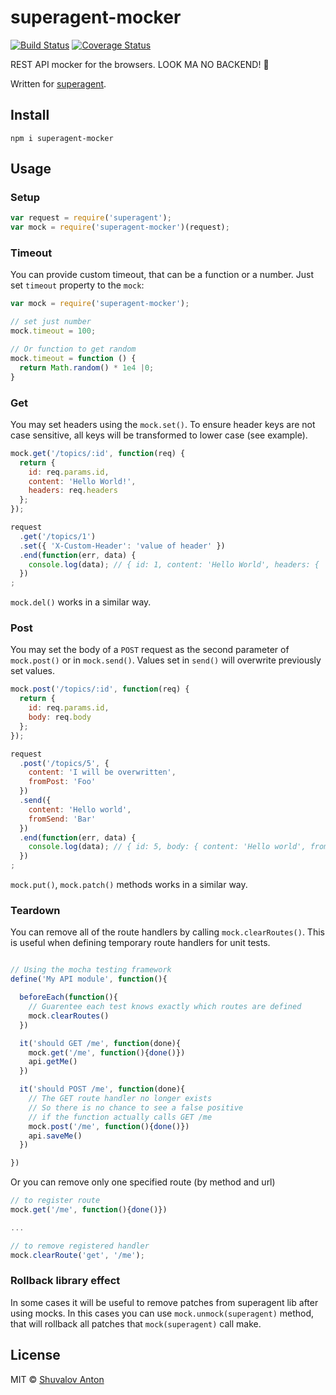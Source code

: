 # superagent-mocker

[![Build Status](https://travis-ci.org/A/superagent-mocker.svg?branch=master)](https://travis-ci.org/A/superagent-mocker)
[![Coverage Status](https://coveralls.io/repos/github/A/superagent-mocker/badge.svg?branch=master)](https://coveralls.io/github/A/superagent-mocker?branch=master)

REST API mocker for the browsers. LOOK MA NO BACKEND! 👐

Written for [superagent](https://github.com/visionmedia/superagent).

## Install

```shell
npm i superagent-mocker
```

## Usage

### Setup

```js
var request = require('superagent');
var mock = require('superagent-mocker')(request);
```

### Timeout

You can provide custom timeout, that can be a function or a number. Just set
`timeout` property to the `mock`:

```js
var mock = require('superagent-mocker');

// set just number
mock.timeout = 100;

// Or function to get random
mock.timeout = function () {
  return Math.random() * 1e4 |0;
}
```

### Get

You may set headers using the `mock.set()`.  To ensure header keys are not case sensitive,
all keys will be transformed to lower case (see example).

```js
mock.get('/topics/:id', function(req) {
  return {
    id: req.params.id,
    content: 'Hello World!',
    headers: req.headers
  };
});

request
  .get('/topics/1')
  .set({ 'X-Custom-Header': 'value of header' })
  .end(function(err, data) {
    console.log(data); // { id: 1, content: 'Hello World', headers: { 'x-custom-header': 'value of header' } }
  })
;
```

`mock.del()` works in a similar way.

### Post

You may set the body of a `POST` request as the second parameter of `mock.post()`
or in `mock.send()`.  Values set in `send()` will overwrite previously set values.

```js
mock.post('/topics/:id', function(req) {
  return {
    id: req.params.id,
    body: req.body
  };
});

request
  .post('/topics/5', {
    content: 'I will be overwritten',
    fromPost: 'Foo'
  })
  .send({
    content: 'Hello world',
    fromSend: 'Bar'
  })
  .end(function(err, data) {
    console.log(data); // { id: 5, body: { content: 'Hello world', fromPost: 'Foo', fromSend: 'Bar' } }
  })
;
```

`mock.put()`, `mock.patch()` methods works in a similar way.

### Teardown

You can remove all of the route handlers by calling `mock.clearRoutes()`.  This is useful when defining temporary route handlers for unit tests.

```js

// Using the mocha testing framework
define('My API module', function(){

  beforeEach(function(){
    // Guarentee each test knows exactly which routes are defined
    mock.clearRoutes()
  })

  it('should GET /me', function(done){
    mock.get('/me', function(){done()})
    api.getMe()
  })

  it('should POST /me', function(done){
    // The GET route handler no longer exists
    // So there is no chance to see a false positive
    // if the function actually calls GET /me
    mock.post('/me', function(){done()})
    api.saveMe()
  })

})
```

Or you can remove only one specified route (by method and url)

```js
// to register route
mock.get('/me', function(){done()})

...

// to remove registered handler
mock.clearRoute('get', '/me');

```

### Rollback library effect

In some cases it will be useful to remove patches from superagent lib after using mocks.
In this cases you can use ```mock.unmock(superagent)``` method, that will rollback all patches that ```mock(superagent)``` call make.

## License

MIT © [Shuvalov Anton](http://shuvalov.info)

